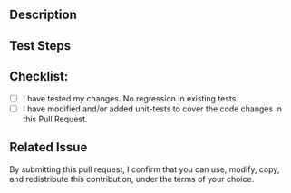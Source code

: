 <!--- Title -->

## Description

<!--- Describe your changes in detail. -->

## Test Steps

<!-- Describe the steps to reproduce. -->

## Checklist:

<!--- Go over all the following points, and put an `x` in all the boxes that apply. -->
<!--- If you're unsure about any of these, don't hesitate to ask. We're here to help! -->

-   [ ] I have tested my changes. No regression in existing tests.
-   [ ] I have modified and/or added unit-tests to cover the code changes in
        this Pull Request.

## Related Issue

<!-- If any, please provide issue ID. -->

By submitting this pull request, I confirm that you can use, modify, copy, and
redistribute this contribution, under the terms of your choice.
